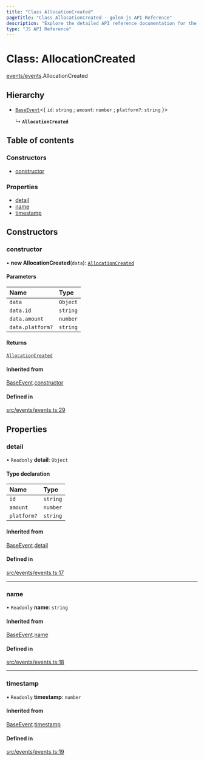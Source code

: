 ```yaml
---
title: "Class AllocationCreated"
pageTitle: "Class AllocationCreated - golem-js API Reference"
description: "Explore the detailed API reference documentation for the Class AllocationCreated within the golem-js SDK for the Golem Network."
type: "JS API Reference"
---
```

# Class: AllocationCreated

[events/events](../modules/events_events).AllocationCreated

## Hierarchy

- [`BaseEvent`](events_events.BaseEvent)\<\{ `id`: `string` ; `amount`: `number` ; `platform?`: `string`  }\>

  ↳ **`AllocationCreated`**

## Table of contents

### Constructors

- [constructor](events_events.AllocationCreated#constructor)

### Properties

- [detail](events_events.AllocationCreated#detail)
- [name](events_events.AllocationCreated#name)
- [timestamp](events_events.AllocationCreated#timestamp)

## Constructors

### constructor

• **new AllocationCreated**(`data`): [`AllocationCreated`](events_events.AllocationCreated)

#### Parameters

| Name | Type |
| :------ | :------ |
| `data` | `Object` |
| `data.id` | `string` |
| `data.amount` | `number` |
| `data.platform?` | `string` |

#### Returns

[`AllocationCreated`](events_events.AllocationCreated)

#### Inherited from

[BaseEvent](events_events.BaseEvent).[constructor](events_events.BaseEvent#constructor)

#### Defined in

[src/events/events.ts:29](https://github.com/golemfactory/golem-js/blob/9789a95/src/events/events.ts#L29)

## Properties

### detail

• `Readonly` **detail**: `Object`

#### Type declaration

| Name | Type |
| :------ | :------ |
| `id` | `string` |
| `amount` | `number` |
| `platform?` | `string` |

#### Inherited from

[BaseEvent](events_events.BaseEvent).[detail](events_events.BaseEvent#detail)

#### Defined in

[src/events/events.ts:17](https://github.com/golemfactory/golem-js/blob/9789a95/src/events/events.ts#L17)

___

### name

• `Readonly` **name**: `string`

#### Inherited from

[BaseEvent](events_events.BaseEvent).[name](events_events.BaseEvent#name)

#### Defined in

[src/events/events.ts:18](https://github.com/golemfactory/golem-js/blob/9789a95/src/events/events.ts#L18)

___

### timestamp

• `Readonly` **timestamp**: `number`

#### Inherited from

[BaseEvent](events_events.BaseEvent).[timestamp](events_events.BaseEvent#timestamp)

#### Defined in

[src/events/events.ts:19](https://github.com/golemfactory/golem-js/blob/9789a95/src/events/events.ts#L19)
